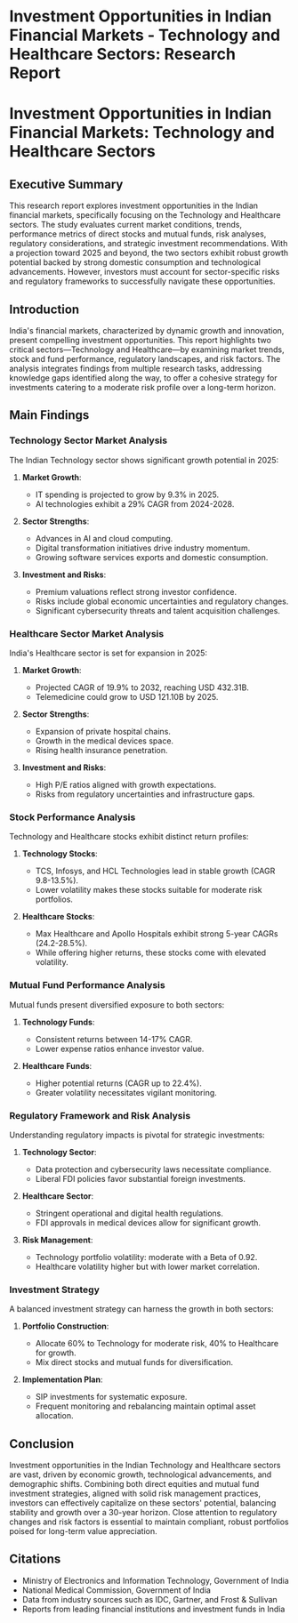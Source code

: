 # Investment Opportunities in Indian Financial Markets - Technology and Healthcare Sectors: Research Report

# Investment Opportunities in Indian Financial Markets: Technology and Healthcare Sectors

## Executive Summary

This research report explores investment opportunities in the Indian financial markets, specifically focusing on the Technology and Healthcare sectors. The study evaluates current market conditions, trends, performance metrics of direct stocks and mutual funds, risk analyses, regulatory considerations, and strategic investment recommendations. With a projection toward 2025 and beyond, the two sectors exhibit robust growth potential backed by strong domestic consumption and technological advancements. However, investors must account for sector-specific risks and regulatory frameworks to successfully navigate these opportunities.

## Introduction

India's financial markets, characterized by dynamic growth and innovation, present compelling investment opportunities. This report highlights two critical sectors—Technology and Healthcare—by examining market trends, stock and fund performance, regulatory landscapes, and risk factors. The analysis integrates findings from multiple research tasks, addressing knowledge gaps identified along the way, to offer a cohesive strategy for investments catering to a moderate risk profile over a long-term horizon.

## Main Findings

### Technology Sector Market Analysis

The Indian Technology sector shows significant growth potential in 2025:

1. **Market Growth**: 
   - IT spending is projected to grow by 9.3% in 2025.
   - AI technologies exhibit a 29% CAGR from 2024-2028.

2. **Sector Strengths**:
   - Advances in AI and cloud computing.
   - Digital transformation initiatives drive industry momentum.
   - Growing software services exports and domestic consumption.

3. **Investment and Risks**:
   - Premium valuations reflect strong investor confidence.
   - Risks include global economic uncertainties and regulatory changes.
   - Significant cybersecurity threats and talent acquisition challenges.

### Healthcare Sector Market Analysis

India's Healthcare sector is set for expansion in 2025:

1. **Market Growth**: 
   - Projected CAGR of 19.9% to 2032, reaching USD 432.31B.
   - Telemedicine could grow to USD 121.10B by 2025.

2. **Sector Strengths**:
   - Expansion of private hospital chains.
   - Growth in the medical devices space.
   - Rising health insurance penetration.

3. **Investment and Risks**:
   - High P/E ratios aligned with growth expectations.
   - Risks from regulatory uncertainties and infrastructure gaps.

### Stock Performance Analysis

Technology and Healthcare stocks exhibit distinct return profiles:

1. **Technology Stocks**:
   - TCS, Infosys, and HCL Technologies lead in stable growth (CAGR 9.8-13.5%).
   - Lower volatility makes these stocks suitable for moderate risk portfolios.

2. **Healthcare Stocks**:
   - Max Healthcare and Apollo Hospitals exhibit strong 5-year CAGRs (24.2-28.5%).
   - While offering higher returns, these stocks come with elevated volatility.

### Mutual Fund Performance Analysis

Mutual funds present diversified exposure to both sectors:

1. **Technology Funds**:
   - Consistent returns between 14-17% CAGR.
   - Lower expense ratios enhance investor value.

2. **Healthcare Funds**:
   - Higher potential returns (CAGR up to 22.4%).
   - Greater volatility necessitates vigilant monitoring.

### Regulatory Framework and Risk Analysis

Understanding regulatory impacts is pivotal for strategic investments:

1. **Technology Sector**:
   - Data protection and cybersecurity laws necessitate compliance.
   - Liberal FDI policies favor substantial foreign investments.

2. **Healthcare Sector**:
   - Stringent operational and digital health regulations.
   - FDI approvals in medical devices allow for significant growth.

3. **Risk Management**:
   - Technology portfolio volatility: moderate with a Beta of 0.92.
   - Healthcare volatility higher but with lower market correlation.

### Investment Strategy

A balanced investment strategy can harness the growth in both sectors:

1. **Portfolio Construction**:
   - Allocate 60% to Technology for moderate risk, 40% to Healthcare for growth.
   - Mix direct stocks and mutual funds for diversification.

2. **Implementation Plan**:
   - SIP investments for systematic exposure.
   - Frequent monitoring and rebalancing maintain optimal asset allocation.

## Conclusion

Investment opportunities in the Indian Technology and Healthcare sectors are vast, driven by economic growth, technological advancements, and demographic shifts. Combining both direct equities and mutual fund investment strategies, aligned with solid risk management practices, investors can effectively capitalize on these sectors' potential, balancing stability and growth over a 30-year horizon. Close attention to regulatory changes and risk factors is essential to maintain compliant, robust portfolios poised for long-term value appreciation.

## Citations

- Ministry of Electronics and Information Technology, Government of India
- National Medical Commission, Government of India
- Data from industry sources such as IDC, Gartner, and Frost & Sullivan
- Reports from leading financial institutions and investment funds in India